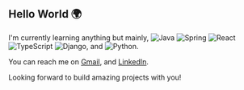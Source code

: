 ## Hello World 🌍

<!--
**naingkhanthtet/naingkhanthtet** is a ✨ _special_ ✨ repository because its `README.md` (this file) appears on your GitHub profile.

Here are some ideas to get you started:

- 🔭 I’m currently working on ...
- 🌱 I’m currently learning ...
- 👯 I’m looking to collaborate on ...
- 🤔 I’m looking for help with ...
- 💬 Ask me about ...
- 📫 How to reach me: ...
- 😄 Pronouns: ...
- ⚡ Fun fact: ...
-->
I'm currently learning anything but mainly, ![Java](https://img.shields.io/badge/Java-ED8B00?style=for-the-badge&logo=java&logoColor=white) 
![Spring](https://img.shields.io/badge/Spring-6DB33F?style=for-the-badge&logo=spring&logoColor=white) 
![React](https://img.shields.io/badge/React-61DAFB?style=for-the-badge&logo=react&logoColor=black) 
![TypeScript](https://img.shields.io/badge/TypeScript-3178C6?style=for-the-badge&logo=typescript&logoColor=white) 
![Django](https://img.shields.io/badge/Django-092E20?style=for-the-badge&logo=django&logoColor=white), and 
![Python](https://img.shields.io/badge/Python-3776AB?style=for-the-badge&logo=python&logoColor=white).

You can reach me on [Gmail](naingkhanthtet15@gmail.com), and [LinkedIn](https://www.linkedin.com/in/naing-khant-htet-446311227/).

Looking forward to build amazing projects with you!
